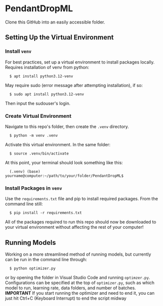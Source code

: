 # PendantDropML
Clone this GitHub into an easily accessible folder.

## Setting Up the Virtual Environment
### Install `venv`
For best practices, set up a virtual environment to install packages locally. Requires installation of venv from python:
```
  $ apt install python3.12-venv
```
May require sudo (error message after attempting installation), if so:
```
  $ sudo apt install python3.12-venv
```
Then input the sudouser's login.

### Create Virtual Environment
Navigate to this repo's folder, then create the `.venv` directory.
```
  $ python -m venv .venv
```
Activate this virtual environment. In the same folder:
```
  $ source .venv/bin/activate
```
At this point, your terminal should look something like this:
```
  (.venv) (base) yourname@computer:~/path/to/your/folder/PendantDropML$
```

### Install Packages in `venv`
Use the `requirements.txt` file and pip to install required packages. From the command line still:
```
  $ pip install -r requirements.txt
```
All of the packages required to run this repo should now be downloaded to your virtual environment without affecting the rest of your computer!

## Running Models
Working on a more streamlined method of running models, but currently can be run in the command line through:
```
  $ python optimizer.py
```
or by opening the folder in Visual Studio Code and running `optimzer.py`. Configurations can be specified at the top of `optimizer.py`, such as which model to run, learning rate, data folders, and number of batches.
**IMPORTANT** If you start running the optimizer and need to end it, you can just hit Ctrl+C (Keyboard Interrupt) to end the script midway
